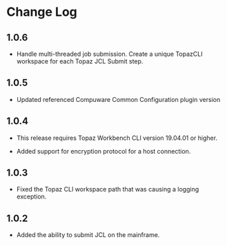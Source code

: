 Change Log
=========

1.0.6
------

- Handle multi-threaded job submission. Create a unique TopazCLI workspace for each Topaz JCL Submit step.

1.0.5
------

- Updated referenced Compuware Common Configuration plugin version

1.0.4
------

- This release requires Topaz Workbench CLI version 19.04.01 or higher.

- Added support for encryption protocol for a host connection.

1.0.3
------

- Fixed the Topaz CLI workspace path that was causing a logging exception.


1.0.2
------

- Added the ability to submit JCL on the mainframe.
